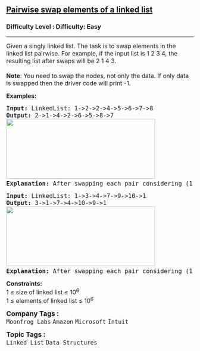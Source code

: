 <h2><a href="https://www.geeksforgeeks.org/problems/pairwise-swap-elements-of-a-linked-list-by-swapping-data/1?page=2&category=Linked%20List&sortBy=submissions">Pairwise swap elements of a linked list</a></h2><h3>Difficulty Level : Difficulty: Easy</h3><hr><div class="problems_problem_content__Xm_eO"><p><span style="font-size: 12pt;">Given a singly linked list. The task is to swap elements in the linked list pairwise. For example, if the input list is 1 2 3 4, the resulting list after swaps will be 2 1 4 3.<br><strong><br>Note</strong>: You need to swap the nodes, not only the data. If only data is swapped then the driver code will print -1.</span></p>
<p><span style="font-size: 12pt;"><strong>Examples:</strong></span></p>
<pre><span style="font-size: 12pt;"><strong>Input: </strong>LinkedList: 1-&gt;2-&gt;2-&gt;4-&gt;5-&gt;6-&gt;7-&gt;8
<strong>Output: </strong>2-&gt;1-&gt;4-&gt;2-&gt;6-&gt;5-&gt;8-&gt;7<br><img src="https://media.geeksforgeeks.org/img-practice/prod/addEditProblem/700024/Web/Other/blobid0_1723798948.png" width="400" height="160"><strong>
Explanation: </strong>After swapping each pair considering (1,2), (2, 4), (5, 6).. so on as pairs, we get 2, 1, 4, 2, 6, 5, 8, 7 as a new linked list.
</span></pre>
<pre><span style="font-size: 12pt;"><strong>Input: </strong>LinkedList: 1-&gt;3-&gt;4-&gt;7-&gt;9-&gt;10-&gt;1
<strong>Output: </strong>3-&gt;1-&gt;7-&gt;4-&gt;10-&gt;9-&gt;1<br><img src="https://media.geeksforgeeks.org/img-practice/prod/addEditProblem/700024/Web/Other/blobid1_1723798974.png" width="400" height="160"><strong>
Explanation: </strong>After swapping each pair considering (1,3), (4, 7), (9, 10).. so on as pairs, we get 3, 1, 7, 4, 10, 9, 1 as a new linked list.</span></pre>
<p><span style="font-size: 12pt;"><strong>Constraints:</strong><br>1 ≤ size of linked list ≤ 10<sup>6<br></sup>1 ≤ elements of linked list ≤ 10<sup>6</sup><sup><br></sup></span></p></div><p><span style=font-size:18px><strong>Company Tags : </strong><br><code>Moonfrog Labs</code>&nbsp;<code>Amazon</code>&nbsp;<code>Microsoft</code>&nbsp;<code>Intuit</code>&nbsp;<br><p><span style=font-size:18px><strong>Topic Tags : </strong><br><code>Linked List</code>&nbsp;<code>Data Structures</code>&nbsp;